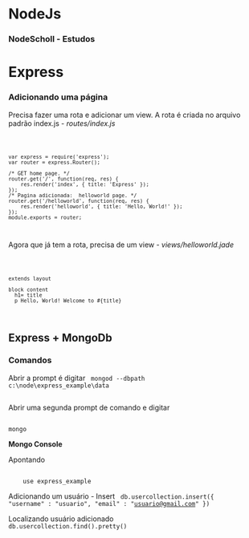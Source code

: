 # NodeJs
### NodeScholl - Estudos

# Express 

### Adicionando uma página

Precisa fazer uma rota e adicionar um view. A rota é criada no arquivo padrão index.js - <i>routes/index.js</i>

<code>

    var express = require('express');
    var router = express.Router();

    /* GET home page. */
    router.get('/', function(req, res) {
        res.render('index', { title: 'Express' });
    });
    /* Pagina adicionada:  helloworld page. */
    router.get('/helloworld', function(req, res) {
        res.render('helloworld', { title: 'Hello, World!' });
    });
    module.exports = router;
</code>

Agora que já tem a rota, precisa de um view - <i>views/helloworld.jade</i>

<code>

    extends layout
    
    block content
      h1= title
      p Hello, World! Welcome to #{title}
</code>

## Express + MongoDb

### Comandos
<!-- C:\Program Files\MongoDB\Server\3.0\bin -->

Abrir a prompt é digitar
<code>
    mongod --dbpath c:\node\express_example\data\
</code>
<!--express_example - Arquivo padrão criado - porem a pasta data deve ser criada-->

Abrir uma segunda prompt de comando e digitar
<!-- C:\MONGO\BIN\ -->
<code>
mongo
</code>

<strong>Mongo Console</strong>

Apontando 

<code>
    use express_example
</code>

Adicionando um usuário - Insert
<code>
    db.usercollection.insert({ "username" : "usuario", "email" : "usuario@gmail.com" })
</code>

Localizando usuário adicionado
<code>
    db.usercollection.find().pretty()
</code>









